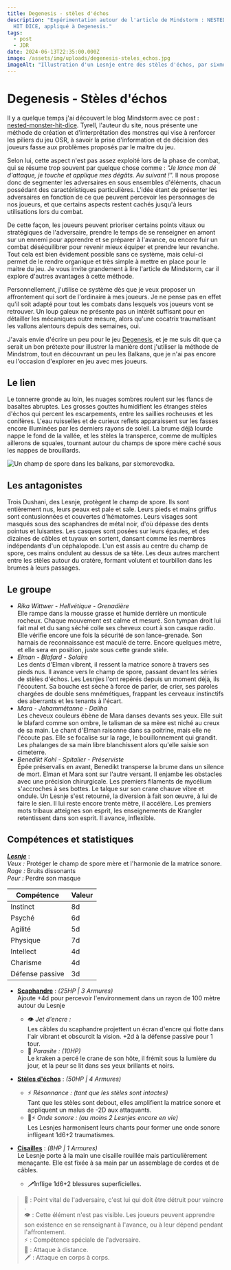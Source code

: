 ```yaml
---
title: Degenesis - stèles d'échos
description: "Expérimentation autour de l'article de Mindstorm : NESTED MONSTER
  HIT DICE, appliqué à Degenesis."
tags:
  - post
  - JDR
date: 2024-06-13T22:35:00.000Z
image: /assets/img/uploads/degenesis-steles_echos.jpg
imageAlt: "Illustration d'un Lesnje entre des stèles d'échos, par sixmorevodka. "
---
```

# Degenesis - Stèles d'échos

Il y a quelque temps j'ai découvert le blog Mindstorm avec ce post : \
<a href="https://www.mindstormpress.com/nested-monster-hit-dice" target="_blank">nested-monster-hit-dice</a>. Tyrell, l'auteur du site, nous présente une méthode de création et d'interprétation des monstres qui vise à renforcer les piliers du jeu OSR, à savoir la prise d'information et de décision des joueurs fasse aux problèmes proposés par le maitre du jeu. 

Selon lui, cette aspect n'est pas assez exploité lors de la phase de combat, qui se résume trop souvent par quelque chose comme : *"Je lance mon dé d'attaque, je touche et applique mes dégâts. Au suivant !".* Il nous propose donc de segmenter les adversaires en sous ensembles d'éléments, chacun possédant des caractéristiques particulières. L'idée étant de présenter les adversaires en fonction de ce que peuvent percevoir les personnages de nos joueurs, et que certains aspects restent cachés jusqu'à leurs utilisations lors du combat. 

De cette façon, les joueurs peuvent prioriser certains points vitaux ou stratégiques de l'adversaire, prendre le temps de se renseigner en amont sur un ennemi pour apprendre et se préparer à l'avance, ou encore fuir un combat déséquilibrer pour revenir mieux équiper et prendre leur revanche. Tout cela est bien évidement possible sans ce système, mais celui-ci permet de le rendre organique et très simple à mettre en place pour le maitre du jeu. Je vous invite grandement à lire l'article de Mindstorm, car il explore d'autres avantages à cette méthode.

Personnellement, j'utilise ce système dès que je veux proposer un affrontement qui sort de l'ordinaire à mes joueurs. Je ne pense pas en effet qu'il soit adapté pour tout les combats dans lesquels vos joueurs vont se retrouver. Un loup galeux ne présente pas un intérêt suffisant pour en détailler les mécaniques outre mesure, alors  qu'une cocatrix traumatisant les vallons alentours depuis des semaines, oui.  

J'avais envie d'écrire un peu pour le jeu <a href="https://degenesis.com/" target="_blank">Degenesis</a>, et je me suis dit que ça serait un bon prétexte pour illustrer la manière dont j'utiliser la méthode de Mindstrom, tout en découvrant un peu les Balkans, que je n'ai pas encore eu l'occasion d'explorer en jeu avec mes joueurs.  

## Le lien

Le tonnerre gronde au loin, les nuages sombres roulent sur les flancs de basaltes abruptes. Les grosses gouttes humidifient les étranges stèles d'échos qui percent les escarpements, entre les saillies rocheuses et les conifères. L'eau ruisselles et de curieux reflets apparaissent sur les fasses encore illuminées par les derniers rayons de soleil. La brume déjà lourde nappe le fond de la vallée, et les stèles la transperce, comme de multiples aillerons de squales, tournant autour du champs de spore mère caché sous les nappes de brouillards.

![Un champ de spore dans les balkans, par sixmorevodka.](/assets/img/uploads/balkhan-spore-field.jpg "Un champ de sport dans les balkans, par sixmorevodka.")

## Les antagonistes

Trois Dushani, des Lesnje, protègent le champ de spore. Ils sont entièrement nus, leurs peaux est pale et sale. Leurs pieds et mains griffus sont contusionnées et couvertes d'hématomes. Leurs visages sont masqués sous des scaphandres de métal noir, d'où dépasse des dents pointus et luisantes. Les casques sont posées sur leurs épaules, et des dizaines de câbles et tuyaux en sortent, dansant comme les membres indépendants d'un céphalopode. L'un est assis au centre du champ de spore, ces mains ondulent au dessus de sa tête. Les deux autres marchent entre les stèles autour du cratère, formant volutent et tourbillon dans les brumes à leurs passages.  

## Le groupe

* *Rika Wittwer - Hellvétique - Grenadière*\
  Elle rampe dans la mousse grasse et humide derrière un monticule rocheux. Chaque mouvement est calme et mesuré. Son tympan droit lui fait mal et du sang séché colle ses cheveux court à son casque radio. Elle vérifie encore une fois la sécurité de son lance-grenade. Son harnais de reconnaissance est maculé de terre. Encore quelques mètre, et elle sera en position, juste sous cette grande stèle.
* *Elman - Blafard - Solaire*\
  Les dents d'Elman vibrent, il ressent la matrice sonore à travers ses pieds nus. Il avance vers le champ de spore, passant devant les séries de stèles d'échos. Les Lesnjes l'ont repérés depuis un moment déjà, ils l'écoutent. Sa bouche est sèche à force de parler, de crier, ses paroles chargées de double sens mnémétiques, frappant les cerveaux instinctifs des aberrants et les tenants à l'écart.   
* *Mara - Jehammétanne - Daliha*\
  Les cheveux couleurs ébène de Mara danses devants ses yeux. Elle suit le blafard comme son ombre, le talisman de sa mère est niché au creux de sa main. Le chant d'Elman raisonne dans sa poitrine, mais elle ne l'écoute pas. Elle se focalise sur la rage, le bouillonnement qui grandit. Les phalanges de sa main libre blanchissent alors qu'elle saisie son cimeterre. 
* *Benedikt Kohl - Spitalier - Préserviste*\
  Épée préservalis en avant, Benedikt transperse la brume dans un silence de mort. Elman et Mara sont sur l'autre versant. Il enjambe les obstacles avec une précision chirurgicale. Les premiers filaments de mycélium s'accroches à ses bottes. Le talque sur son crane chauve vibre et ondule. Un Lesnje s'est retourné, la diversion à fait son œuvre, à lui de faire le sien. Il lui reste encore trente mètre, il accélère. Les premiers mots tribaux atteignes son esprit, les enseignements de Krangler retentissent dans son esprit. Il avance, inflexible. 

## Compétences et statistiques

<u>***Lesnje***</u> : \
*Veux :* Protéger le champ de spore mère et l'harmonie de la matrice sonore. \
*Rage :* Bruits dissonants\
*Peur :* Perdre son masque

<table class="flow-space__small"><thead><tr><th>Compétence</th><th>Valeur</th></tr></thead><tbody><tr><td>Instinct</td><td>8d</td></tr><tr><td>Psyché</td><td>6d</td></tr><tr><td>Agilité</td><td>5d</td></tr><tr><td>Physique</td><td>7d</td></tr><tr><td>Intellect</td><td>4d</td></tr><tr><td>Charisme</td><td>4d</td></tr><tr><td>Défense passive</td><td>3d</td></tr></tbody></table>

<div class="no-bullet">

* <u>**Scaphandre**</u> : *(25HP | 3 Armures)* \
  Ajoute +4d pour percevoir l'environnement dans un rayon de 100 mètre autour du Lesnje

  * 👁️ *Jet d'encre :*\
    Les câbles du scaphandre projettent un écran d'encre qui flotte dans l'air vibrant et obscurcit la vision. +2d à la défense passive pour 1 tour.
  * 🤎 *Parasite : (10HP)*\
    Le kraken a percé le crane de son hôte, il frémit sous la lumière du jour, et la peur se lit dans ses yeux brillants et noirs.
* <u>**Stèles d'échos**</u> : *(50HP | 4 Armures)* 

  * ⚡ *Résonnance : (tant que les stèles sont intactes)*\
    Tant que les stèles sont debout, elles amplifient la matrice sonore et appliquent un malus de -2D aux attaquants. 
  * 🏹⚡ *Onde sonore : (au moins 2 Lesnjes encore en vie)*\
    Les Lesnjes harmonisent leurs chants pour former une onde sonore infligeant 1d6+2 traumatismes. 
* <u>**Cisailles**</u> : *(8HP | 1 Armures)* \
  Le Lesnje porte à la main une cisaille rouillée mais particulièrement menaçante. Elle est fixée à sa main par un assemblage de cordes et de câbles. 

  * *🗡️*Inflige 1d6+2 blessures superficielles.

</div>

> 🤎 : Point vital de l'adversaire, c'est lui qui doit être détruit pour vaincre . \
> 👁️ : Cette élément n'est pas visible. Les joueurs peuvent apprendre son existence en se renseignant à l'avance, ou à leur dépend pendant l'affrontement.\
> ⚡ : Compétence spéciale de l'adversaire. \
> 🏹 : Attaque à distance.\
> 🗡️ : Attaque en corps à corps.
